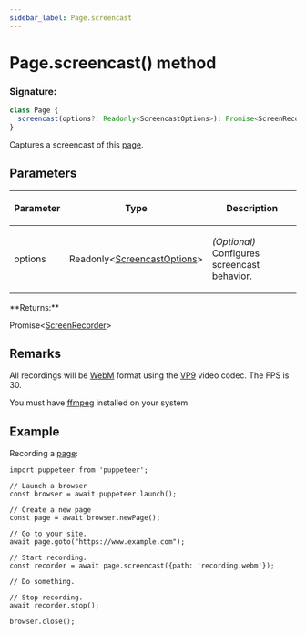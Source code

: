 ```yaml
---
sidebar_label: Page.screencast
---
```


# Page.screencast() method

### Signature:

```typescript
class Page {
  screencast(options?: Readonly<ScreencastOptions>): Promise<ScreenRecorder>;
}
```

Captures a screencast of this [page](./puppeteer.page.md).

## Parameters

<table><thead><tr><th>

Parameter

</th><th>

Type

</th><th>

Description

</th></tr></thead>
<tbody><tr><td>

options

</td><td>

Readonly&lt;[ScreencastOptions](./puppeteer.screencastoptions.md)&gt;

</td><td>

_(Optional)_ Configures screencast behavior.

</td></tr>
</tbody></table>
**Returns:**

Promise&lt;[ScreenRecorder](./puppeteer.screenrecorder.md)&gt;

## Remarks

All recordings will be [WebM](https://www.webmproject.org/) format using the [VP9](https://www.webmproject.org/vp9/) video codec. The FPS is 30.

You must have [ffmpeg](https://ffmpeg.org/) installed on your system.

## Example

Recording a [page](./puppeteer.page.md):

```
import puppeteer from 'puppeteer';

// Launch a browser
const browser = await puppeteer.launch();

// Create a new page
const page = await browser.newPage();

// Go to your site.
await page.goto("https://www.example.com");

// Start recording.
const recorder = await page.screencast({path: 'recording.webm'});

// Do something.

// Stop recording.
await recorder.stop();

browser.close();
```
